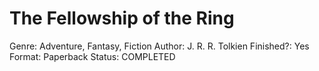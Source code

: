 # The Fellowship of the Ring

Genre: Adventure, Fantasy, Fiction
Author: J. R. R. Tolkien
Finished?: Yes
Format: Paperback
Status: COMPLETED